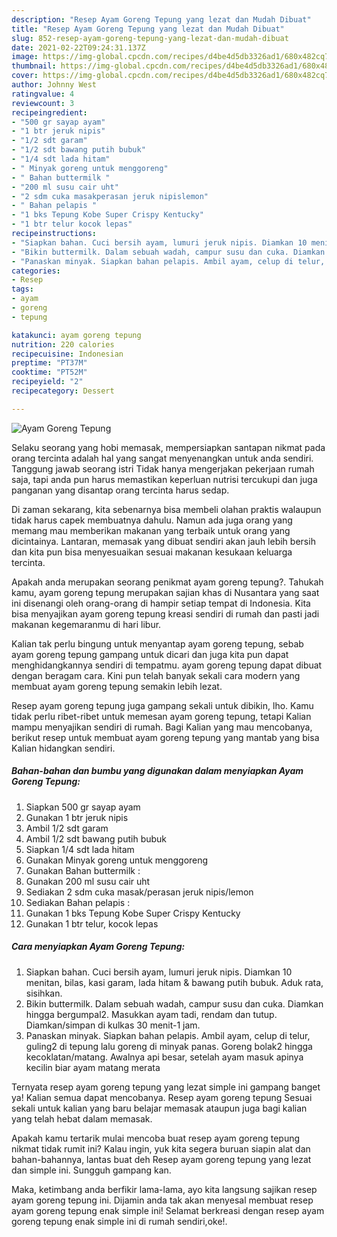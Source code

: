 ```yaml
---
description: "Resep Ayam Goreng Tepung yang lezat dan Mudah Dibuat"
title: "Resep Ayam Goreng Tepung yang lezat dan Mudah Dibuat"
slug: 852-resep-ayam-goreng-tepung-yang-lezat-dan-mudah-dibuat
date: 2021-02-22T09:24:31.137Z
image: https://img-global.cpcdn.com/recipes/d4be4d5db3326ad1/680x482cq70/ayam-goreng-tepung-foto-resep-utama.jpg
thumbnail: https://img-global.cpcdn.com/recipes/d4be4d5db3326ad1/680x482cq70/ayam-goreng-tepung-foto-resep-utama.jpg
cover: https://img-global.cpcdn.com/recipes/d4be4d5db3326ad1/680x482cq70/ayam-goreng-tepung-foto-resep-utama.jpg
author: Johnny West
ratingvalue: 4
reviewcount: 3
recipeingredient:
- "500 gr sayap ayam"
- "1 btr jeruk nipis"
- "1/2 sdt garam"
- "1/2 sdt bawang putih bubuk"
- "1/4 sdt lada hitam"
- " Minyak goreng untuk menggoreng"
- " Bahan buttermilk "
- "200 ml susu cair uht"
- "2 sdm cuka masakperasan jeruk nipislemon"
- " Bahan pelapis "
- "1 bks Tepung Kobe Super Crispy Kentucky"
- "1 btr telur kocok lepas"
recipeinstructions:
- "Siapkan bahan. Cuci bersih ayam, lumuri jeruk nipis. Diamkan 10 menitan, bilas, kasi garam, lada hitam &amp; bawang putih bubuk. Aduk rata, sisihkan."
- "Bikin buttermilk. Dalam sebuah wadah, campur susu dan cuka. Diamkan hingga bergumpal2. Masukkan ayam tadi, rendam dan tutup. Diamkan/simpan di kulkas 30 menit-1 jam."
- "Panaskan minyak. Siapkan bahan pelapis. Ambil ayam, celup di telur, guling2 di tepung lalu goreng di minyak panas. Goreng bolak2 hingga kecoklatan/matang. Awalnya api besar, setelah ayam masuk apinya kecilin biar ayam matang merata"
categories:
- Resep
tags:
- ayam
- goreng
- tepung

katakunci: ayam goreng tepung 
nutrition: 220 calories
recipecuisine: Indonesian
preptime: "PT37M"
cooktime: "PT52M"
recipeyield: "2"
recipecategory: Dessert

---
```



![Ayam Goreng Tepung](https://img-global.cpcdn.com/recipes/d4be4d5db3326ad1/680x482cq70/ayam-goreng-tepung-foto-resep-utama.jpg)

Selaku seorang yang hobi memasak, mempersiapkan santapan nikmat pada orang tercinta adalah hal yang sangat menyenangkan untuk anda sendiri. Tanggung jawab seorang istri Tidak hanya mengerjakan pekerjaan rumah saja, tapi anda pun harus memastikan keperluan nutrisi tercukupi dan juga panganan yang disantap orang tercinta harus sedap.

Di zaman  sekarang, kita sebenarnya bisa membeli olahan praktis walaupun tidak harus capek membuatnya dahulu. Namun ada juga orang yang memang mau memberikan makanan yang terbaik untuk orang yang dicintainya. Lantaran, memasak yang dibuat sendiri akan jauh lebih bersih dan kita pun bisa menyesuaikan sesuai makanan kesukaan keluarga tercinta. 



Apakah anda merupakan seorang penikmat ayam goreng tepung?. Tahukah kamu, ayam goreng tepung merupakan sajian khas di Nusantara yang saat ini disenangi oleh orang-orang di hampir setiap tempat di Indonesia. Kita bisa menyajikan ayam goreng tepung kreasi sendiri di rumah dan pasti jadi makanan kegemaranmu di hari libur.

Kalian tak perlu bingung untuk menyantap ayam goreng tepung, sebab ayam goreng tepung gampang untuk dicari dan juga kita pun dapat menghidangkannya sendiri di tempatmu. ayam goreng tepung dapat dibuat dengan beragam cara. Kini pun telah banyak sekali cara modern yang membuat ayam goreng tepung semakin lebih lezat.

Resep ayam goreng tepung juga gampang sekali untuk dibikin, lho. Kamu tidak perlu ribet-ribet untuk memesan ayam goreng tepung, tetapi Kalian mampu menyajikan sendiri di rumah. Bagi Kalian yang mau mencobanya, berikut resep untuk membuat ayam goreng tepung yang mantab yang bisa Kalian hidangkan sendiri.

<!--inarticleads1-->

##### Bahan-bahan dan bumbu yang digunakan dalam menyiapkan Ayam Goreng Tepung:

1. Siapkan 500 gr sayap ayam
1. Gunakan 1 btr jeruk nipis
1. Ambil 1/2 sdt garam
1. Ambil 1/2 sdt bawang putih bubuk
1. Siapkan 1/4 sdt lada hitam
1. Gunakan  Minyak goreng untuk menggoreng
1. Gunakan  Bahan buttermilk :
1. Gunakan 200 ml susu cair uht
1. Sediakan 2 sdm cuka masak/perasan jeruk nipis/lemon
1. Sediakan  Bahan pelapis :
1. Gunakan 1 bks Tepung Kobe Super Crispy Kentucky
1. Gunakan 1 btr telur, kocok lepas




<!--inarticleads2-->

##### Cara menyiapkan Ayam Goreng Tepung:

1. Siapkan bahan. Cuci bersih ayam, lumuri jeruk nipis. Diamkan 10 menitan, bilas, kasi garam, lada hitam &amp; bawang putih bubuk. Aduk rata, sisihkan.
1. Bikin buttermilk. Dalam sebuah wadah, campur susu dan cuka. Diamkan hingga bergumpal2. Masukkan ayam tadi, rendam dan tutup. Diamkan/simpan di kulkas 30 menit-1 jam.
1. Panaskan minyak. Siapkan bahan pelapis. Ambil ayam, celup di telur, guling2 di tepung lalu goreng di minyak panas. Goreng bolak2 hingga kecoklatan/matang. Awalnya api besar, setelah ayam masuk apinya kecilin biar ayam matang merata




Ternyata resep ayam goreng tepung yang lezat simple ini gampang banget ya! Kalian semua dapat mencobanya. Resep ayam goreng tepung Sesuai sekali untuk kalian yang baru belajar memasak ataupun juga bagi kalian yang telah hebat dalam memasak.

Apakah kamu tertarik mulai mencoba buat resep ayam goreng tepung nikmat tidak rumit ini? Kalau ingin, yuk kita segera buruan siapin alat dan bahan-bahannya, lantas buat deh Resep ayam goreng tepung yang lezat dan simple ini. Sungguh gampang kan. 

Maka, ketimbang anda berfikir lama-lama, ayo kita langsung sajikan resep ayam goreng tepung ini. Dijamin anda tak akan menyesal membuat resep ayam goreng tepung enak simple ini! Selamat berkreasi dengan resep ayam goreng tepung enak simple ini di rumah sendiri,oke!.

